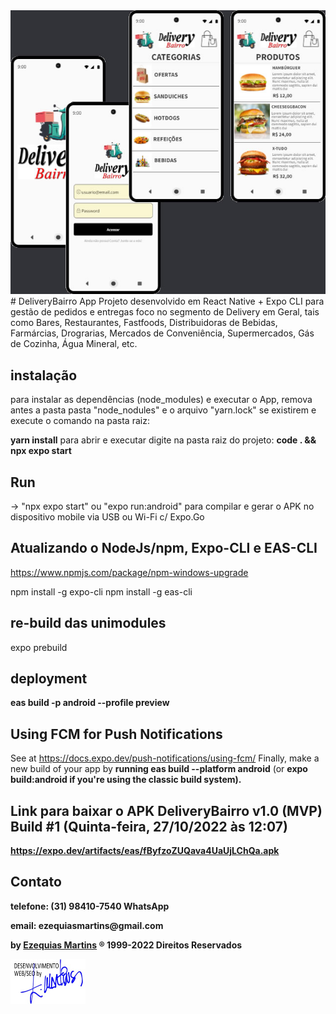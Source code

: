 <img src=".temp/mobile.jpg" size="70%">
# DeliveryBairro App 
Projeto desenvolvido em React Native + Expo CLI para gestão de pedidos e entregas foco no segmento de Delivery em Geral, tais como Bares, Restaurantes, Fastfoods, Distribuidoras de Bebidas, Farmárcias, Drograrias, Mercados de Conveniência, Supermercados, Gás de Cozinha, Água Mineral, etc.

## instalação
para instalar as dependências (node_modules) e executar o App, remova antes a pasta pasta "node_nodules" e o arquivo "yarn.lock" se existirem e execute o comando na pasta raiz:

<strong>yarn install</strong> 
para abrir e executar digite na pasta raiz do projeto:
<strong>code . && npx expo start</strong>

## Run 
-> "npx expo start" ou "expo run:android" para compilar e gerar o APK no dispositivo mobile via USB ou Wi-Fi c/ Expo.Go

## Atualizando o NodeJs/npm, Expo-CLI e EAS-CLI
https://www.npmjs.com/package/npm-windows-upgrade

npm install -g expo-cli
npm install -g eas-cli

## re-build das unimodules
expo prebuild

## deployment
<strong>eas build -p android --profile preview</strong>

## Using FCM for Push Notifications
See at https://docs.expo.dev/push-notifications/using-fcm/
Finally, make a new build of your app by <strong>running eas build --platform android</strong> (or <strong>expo build:android<strong> if you're using the classic build system).

## Link para baixar o APK DeliveryBairro v1.0 (MVP) Build #1 (Quinta-feira, 27/10/2022 às 12:07)
https://expo.dev/artifacts/eas/fByfzoZUQava4UaUjLChQa.apk

## Contato
<p>telefone: (31) 98410-7540 WhatsApp</p>
<p>email: ezequiasmartins@gmail.com</p>
<p>by <a href="https://ezequiasmartins.blogspot.com/" target="_blank">Ezequias Martins</a> ® 1999-2022 Direitos Reservados</p>
<p><a href="https://ezequiasmartins.blogspot.com/" target="_blank"><img src=".temp/assinatura.jpg"></a></p>